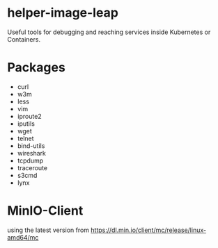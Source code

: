 # helper-image-leap

Useful tools for debugging and reaching services inside Kubernetes or Containers.

# Packages
- curl 
- w3m 
- less 
- vim 
- iproute2 
- iputils 
- wget 
- telnet 
- bind-utils 
- wireshark 
- tcpdump 
- traceroute 
- s3cmd 
- lynx

# MinIO-Client
using the latest version from https://dl.min.io/client/mc/release/linux-amd64/mc
